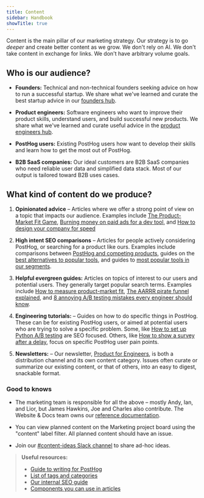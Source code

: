 ```yaml
---
title: Content
sidebar: Handbook
showTitle: true
---
```


Content is the main pillar of our marketing strategy. Our strategy is to go _deeper_ and create better content as we grow. We don't rely on AI. We don't take content in exchange for links. We don't have arbitrary volume goals.

## Who is our audience?

- **Founders:** Technical and non-technical founders seeking advice on how to run a successful startup. We share what we've learned and curate the best startup advice in our [founders hub](/founders).

- **Product engineers:** Software engineers who want to improve their product skills, understand users, and build successful new products. We share what we've learned and curate useful advice in the [product engineers hub](/product-engineers).

- **PostHog users:** Existing PostHog users how want to develop their skills and learn how to get the most out of PostHog.

- **B2B SaaS companies:** Our ideal customers are B2B SaaS companies who need reliable user data and simplified data stack. Most of our output is tailored toward B2B uses cases.

## What kind of content do we produce?

1. **Opinionated advice** – Articles where we offer a strong point of view on a topic that impacts our audience. Examples include [The Product-Market Fit Game](/founders/product-market-fit-game), [Burning money on paid ads for a dev tool](/founders/dev-marketing-paid-ads), and [How to design your company for speed](https://newsletter.posthog.com/p/how-to-design-your-company-for-speed) 


2. **High intent SEO comparisons** – Articles for people actively considering PostHog, or searching for a product like ours. Examples include comparisons between [PostHog and competing products](/blog/tags/comparisons), guides on the [best alternatives to popular tools](/blog/best-heap-alternatives), and guides to [most popular tools in our segments](/blog/best-open-source-ab-testing-tools).

3. **Helpful evergreen guides:** Articles on topics of interest to our users and potential users. They generally target popular search terms. Examples include [How to measure product-market fit](/founders/measure-product-market-fit), [The AARRR pirate funnel explained](/product-engineers/aarrr-pirate-funnel), and [8 annoying A/B testing mistakes every engineer should know](/product-engineers/ab-testing-mistakes).

4. **Engineering tutorials:** – Guides on how to do specific things in PostHog. These can be for existing PostHog users, or aimed at potential users who are trying to solve a specific problem. Some, like [How to set up Python A/B testing](/tutorials/python-ab-testing) are SEO focused. Others, like [How to show a survey after a delay](/tutorials/delayed-survey), focus on specific PostHog user pain points.

5. **Newsletters:** – Our newsletter, [Product for Engineers](https://newsletter.posthog.com), is both a distribution channel and its own content category. Issues often curate or summarize our existing content, or that of others, into an easy to digest, snackable format. 

### Good to knows

- The marketing team is responsible for all the above – mostly Andy, Ian, and Lior, but James Hawkins, Joe and Charles also contribute. The Website & Docs team owns our [reference documentation](/docs). 

- You can view planned content on the <PrivateLink url="https://github.com/orgs/PostHog/projects/8?card_filter_query=label%3Acontent">Marketing project board</PrivateLink> using the "content" label filter. All planned content should have an issue.

- Join our [#content-ideas Slack channel](https://posthog.slack.com/archives/C015CRUQR7Y) to share ad-hoc ideas.

> **Useful resources:**
> - [Guide to writing for PostHog](/handbook/growth/marketing/writing-for-posthog)
> - [List of tags and categories](/handbook/growth/marketing/tags-and-categories)
> - [Our internal SEO guide](/handbook/growth/marketing/seo-guide)
> - [Components you can use in articles](/handbook/growth/marketing/components)

